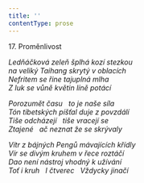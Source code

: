 ```yaml
---
title: ''
contentType: prose
---
```


17. Proměnlivost

_Ledňáčková zeleň šplhá kozí stezkou  
na veliký Taihang skrytý v oblacích  
Nefritem se řine tajuplná mlha  
Z luk se vůně květin líně potácí_

_Porozumět času   to je naše síla  
Tón tibetských píšťal duje z povzdálí  
Tiše odcházejí   tiše vracejí se  
Ztajené   ač neznat že se skrývaly_

_Vítr z bájných Pengů mávajících křídly  
Vír se divým kruhem v řece roztáčí  
Dao není nástroj vhodný k užívání  
Toť i kruh   I čtverec   Vždycky jinačí_
